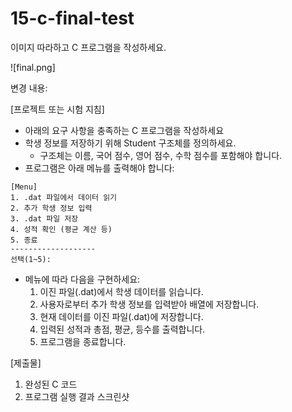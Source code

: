 # 15-c-final-test

이미지 따라하고 C 프로그램을 작성하세요.

![final.png]

변경 내용:

[프로젝트 또는 시험 지침]
- 아래의 요구 사항을 충족하는 C 프로그램을 작성하세요
- 학생 정보를 저장하기 위해 Student 구조체를 정의하세요.
   - 구조체는 이름, 국어 점수, 영어 점수, 수학 점수를 포함해야 합니다.
- 프로그램은 아래 메뉴를 출력해야 합니다:
```
[Menu]
1. .dat 파일에서 데이터 읽기
2. 추가 학생 정보 입력
3. .dat 파일 저장
4. 성적 확인 (평균 계산 등)
5. 종료
-------------------
선택(1~5):
```

- 메뉴에 따라 다음을 구현하세요:
    1. 이진 파일(.dat)에서 학생 데이터를 읽습니다.
    2. 사용자로부터 추가 학생 정보를 입력받아 배열에 저장합니다.
    3. 현재 데이터를 이진 파일(.dat)에 저장합니다.
    4. 입력된 성적과 총점, 평균, 등수를 출력합니다.
    5. 프로그램을 종료합니다.

[제출물]

1. 완성된 C 코드
2. 프로그램 실행 결과 스크린샷
